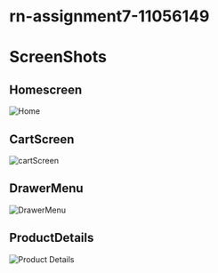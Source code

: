 # rn-assignment7-11056149

# ScreenShots

## Homescreen

![Home](./app7Home.jpg)


## CartScreen
![cartScreen](./cartScreen.jpg)


## DrawerMenu
![DrawerMenu](./Drawer.jpg)

## ProductDetails
![Product Details](./ProductDetails.jpg)